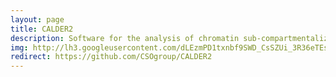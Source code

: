 ```yaml
---
layout: page
title: CALDER2
description: Software for the analysis of chromatin sub-compartmentalization
img: http://lh3.googleusercontent.com/dLEzmPD1txnbf9SWD_CsSZUi_3R36eTEsPXNqgtbCPGf1FR27rnXqf0usYdD4t-3x6RXd7z5iqusOAApOYq5rGo2wYtknugGfHbefM8x8w=s660
redirect: https://github.com/CSOgroup/CALDER2
---
```

